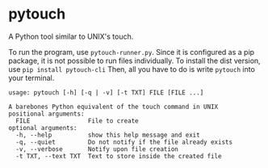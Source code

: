 # pytouch
A Python tool similar to UNIX's touch.

To run the program, use `pytouch-runner.py`.
Since it is configured as a pip package, it is not possible to run files individually.
To install the dist version, use `pip install pytouch-cli`
Then, all you have to do is write `pytouch` into your terminal.

```
usage: pytouch [-h] [-q | -v] [-t TXT] FILE [FILE ...]

A barebones Python equivalent of the touch command in UNIX
positional arguments:
  FILE                File to create
optional arguments:
  -h, --help          show this help message and exit
  -q, --quiet         Do not notify if the file already exists
  -v, --verbose       Notify upon file creation
  -t TXT, --text TXT  Text to store inside the created file
```
